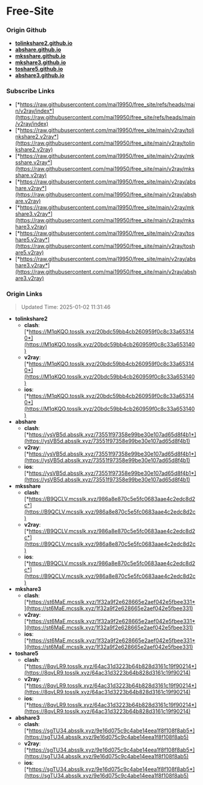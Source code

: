# Free-Site

### Origin Github

- [**tolinkshare2.github.io**](https://github.com/tolinkshare2/tolinkshare2.github.io)
- [**abshare.github.io**](https://github.com/abshare/abshare.github.io)
- [**mksshare.github.io**](https://github.com/mksshare/mksshare.github.io)
- [**mkshare3.github.io**](https://github.com/mkshare3/mkshare3.github.io)
- [**toshare5.github.io**](https://github.com/toshare5/toshare5.github.io)
- [**abshare3.github.io**](https://github.com/abshare3/abshare3.github.io)

### Subscribe Links

- [*https://raw.githubusercontent.com/mai19950/free_site/refs/heads/main/v2ray/index*](https://raw.githubusercontent.com/mai19950/free_site/refs/heads/main/v2ray/index)
- [*https://raw.githubusercontent.com/mai19950/free_site/main/v2ray/tolinkshare2.v2ray*](https://raw.githubusercontent.com/mai19950/free_site/main/v2ray/tolinkshare2.v2ray)
- [*https://raw.githubusercontent.com/mai19950/free_site/main/v2ray/mksshare.v2ray*](https://raw.githubusercontent.com/mai19950/free_site/main/v2ray/mksshare.v2ray)
- [*https://raw.githubusercontent.com/mai19950/free_site/main/v2ray/abshare.v2ray*](https://raw.githubusercontent.com/mai19950/free_site/main/v2ray/abshare.v2ray)
- [*https://raw.githubusercontent.com/mai19950/free_site/main/v2ray/mkshare3.v2ray*](https://raw.githubusercontent.com/mai19950/free_site/main/v2ray/mkshare3.v2ray)
- [*https://raw.githubusercontent.com/mai19950/free_site/main/v2ray/toshare5.v2ray*](https://raw.githubusercontent.com/mai19950/free_site/main/v2ray/toshare5.v2ray)
- [*https://raw.githubusercontent.com/mai19950/free_site/main/v2ray/abshare3.v2ray*](https://raw.githubusercontent.com/mai19950/free_site/main/v2ray/abshare3.v2ray)

### Origin Links

> Updated Time: 2025-01-02 11:31:46

- **tolinkshare2**
  - **clash**: [*https://M1qKQO.tosslk.xyz/20bdc59bb4cb260959f0c8c33a653140*](https://M1qKQO.tosslk.xyz/20bdc59bb4cb260959f0c8c33a653140)
  - **v2ray**: [*https://M1qKQO.tosslk.xyz/20bdc59bb4cb260959f0c8c33a653140*](https://M1qKQO.tosslk.xyz/20bdc59bb4cb260959f0c8c33a653140)
  - **ios**: [*https://M1qKQO.tosslk.xyz/20bdc59bb4cb260959f0c8c33a653140*](https://M1qKQO.tosslk.xyz/20bdc59bb4cb260959f0c8c33a653140)
- **abshare**
  - **clash**: [*https://ysVB5d.absslk.xyz/73551f97358e99be30e107ad65d8f4b1*](https://ysVB5d.absslk.xyz/73551f97358e99be30e107ad65d8f4b1)
  - **v2ray**: [*https://ysVB5d.absslk.xyz/73551f97358e99be30e107ad65d8f4b1*](https://ysVB5d.absslk.xyz/73551f97358e99be30e107ad65d8f4b1)
  - **ios**: [*https://ysVB5d.absslk.xyz/73551f97358e99be30e107ad65d8f4b1*](https://ysVB5d.absslk.xyz/73551f97358e99be30e107ad65d8f4b1)
- **mksshare**
  - **clash**: [*https://B9QCLV.mcsslk.xyz/986a8e870c5e5fc0683aae4c2edc8d2c*](https://B9QCLV.mcsslk.xyz/986a8e870c5e5fc0683aae4c2edc8d2c)
  - **v2ray**: [*https://B9QCLV.mcsslk.xyz/986a8e870c5e5fc0683aae4c2edc8d2c*](https://B9QCLV.mcsslk.xyz/986a8e870c5e5fc0683aae4c2edc8d2c)
  - **ios**: [*https://B9QCLV.mcsslk.xyz/986a8e870c5e5fc0683aae4c2edc8d2c*](https://B9QCLV.mcsslk.xyz/986a8e870c5e5fc0683aae4c2edc8d2c)
- **mkshare3**
  - **clash**: [*https://st6MaE.mcsslk.xyz/1f32a9f2e628665e2aef042e5fbee331*](https://st6MaE.mcsslk.xyz/1f32a9f2e628665e2aef042e5fbee331)
  - **v2ray**: [*https://st6MaE.mcsslk.xyz/1f32a9f2e628665e2aef042e5fbee331*](https://st6MaE.mcsslk.xyz/1f32a9f2e628665e2aef042e5fbee331)
  - **ios**: [*https://st6MaE.mcsslk.xyz/1f32a9f2e628665e2aef042e5fbee331*](https://st6MaE.mcsslk.xyz/1f32a9f2e628665e2aef042e5fbee331)
- **toshare5**
  - **clash**: [*https://8qvLR9.tosslk.xyz/64ac31d3223b64b828d3161c19f90214*](https://8qvLR9.tosslk.xyz/64ac31d3223b64b828d3161c19f90214)
  - **v2ray**: [*https://8qvLR9.tosslk.xyz/64ac31d3223b64b828d3161c19f90214*](https://8qvLR9.tosslk.xyz/64ac31d3223b64b828d3161c19f90214)
  - **ios**: [*https://8qvLR9.tosslk.xyz/64ac31d3223b64b828d3161c19f90214*](https://8qvLR9.tosslk.xyz/64ac31d3223b64b828d3161c19f90214)
- **abshare3**
  - **clash**: [*https://sgTU34.absslk.xyz/9e16d075c9c4abe14eea1f8f108f8ab5*](https://sgTU34.absslk.xyz/9e16d075c9c4abe14eea1f8f108f8ab5)
  - **v2ray**: [*https://sgTU34.absslk.xyz/9e16d075c9c4abe14eea1f8f108f8ab5*](https://sgTU34.absslk.xyz/9e16d075c9c4abe14eea1f8f108f8ab5)
  - **ios**: [*https://sgTU34.absslk.xyz/9e16d075c9c4abe14eea1f8f108f8ab5*](https://sgTU34.absslk.xyz/9e16d075c9c4abe14eea1f8f108f8ab5)
